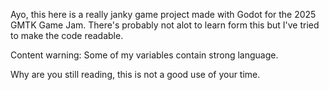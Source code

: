 Ayo, this here is a really janky game project made with Godot for the 2025 GMTK Game Jam.
There's probably not alot to learn form this but I've tried to make the code readable.

Content warning: Some of my variables contain strong language.

Why are you still reading, this is not a good use of your time.
